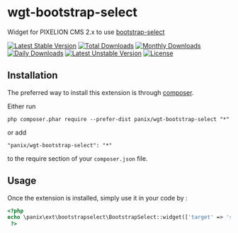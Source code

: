 wgt-bootstrap-select
===========
Widget for PIXELION CMS 2.x to use [bootstrap-select](https://github.com/snapappointments/bootstrap-select)

[![Latest Stable Version](https://poser.pugx.org/panix/wgt-bootstrap-select/v/stable)](https://packagist.org/packages/panix/wgt-bootstrap-select)
[![Total Downloads](https://poser.pugx.org/panix/wgt-bootstrap-select/downloads)](https://packagist.org/packages/panix/wgt-bootstrap-select)
[![Monthly Downloads](https://poser.pugx.org/panix/wgt-bootstrap-select/d/monthly)](https://packagist.org/packages/panix/wgt-bootstrap-select)
[![Daily Downloads](https://poser.pugx.org/panix/wgt-bootstrap-select/d/daily)](https://packagist.org/packages/panix/wgt-bootstrap-select)
[![Latest Unstable Version](https://poser.pugx.org/panix/wgt-bootstrap-select/v/unstable)](https://packagist.org/packages/panix/wgt-bootstrap-select) 
[![License](https://poser.pugx.org/panix/wgt-bootstrap-select/license)](https://packagist.org/packages/panix/wgt-bootstrap-select)

Installation
------------

The preferred way to install this extension is through [composer](http://getcomposer.org/download/).

Either run

```
php composer.phar require --prefer-dist panix/wgt-bootstrap-select "*"
```

or add

```
"panix/wgt-bootstrap-select": "*"
```

to the require section of your `composer.json` file.



Usage
-----

Once the extension is installed, simply use it in your code by :

```php
<?php
echo \panix\ext\bootstrapselect\BootstrapSelect::widget(['target' => 'select']);
 ?>
```
